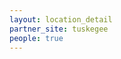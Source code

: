 ```yaml
---
layout: location_detail
partner_site: tuskegee
people: true
---
```


[//]: # (See _data/2025/Tuskegee for the .yml files that control the distinct people lists on this page. Update those fils for faculty, speakers, TAs, and participants when possible.)